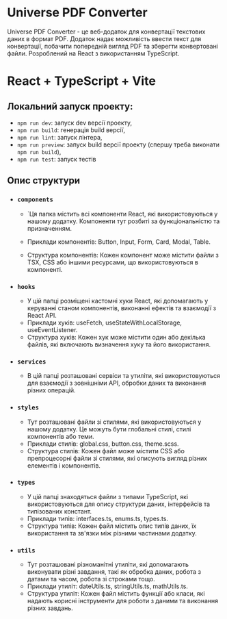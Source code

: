 # Universe PDF Converter

Universe PDF Converter - це веб-додаток для конвертації текстових даних в формат PDF. Додаток надає можливість ввести текст для конвертації, побачити попередній вигляд PDF та зберегти конвертовані файли. Розроблений на React з використанням TypeScript.

# React + TypeScript + Vite

  ## Локальний запуск проекту:
  - `npm run dev`: запуск dev версії проекту,
  - `npm run build`: генерація build версії,
  - `npm run lint`: запуск лінтера,
  - `npm run preview`: запуск build версії проекту (спершу треба виконати `npm run build`),
  - `npm run test`: запуск тестів


## Опис структури

- ### `components` 
  - `Ця папка містить всі компоненти React, які використовуються у нашому додатку. Компоненти тут розбиті за функціональністю та призначенням.
  
  - Приклади компонентів: Button, Input, Form, Card, Modal, Table.
  - Структура компонентів: Кожен компонент може містити файли з TSX, CSS або іншими ресурсами, що використовуються в компоненті.

- ### `hooks`
  - У цій папці розміщені кастомні хуки React, які допомагають у керуванні станом компонентів, виконанні ефектів та взаємодії з React API.
  - Приклади хуків: useFetch, useStateWithLocalStorage, useEventListener.
  - Структура хуків: Кожен хук може містити один або декілька файлів, які включають визначення хуку та його використання.

- ### `services`
  - В цій папці розташовані сервіси та утиліти, які використовуються для взаємодії з зовнішніми API, обробки даних та виконання різних операцій.

- ### `styles`
  - Тут розташовані файли зі стилями, які використовуються у нашому додатку. Це можуть бути глобальні стилі, стилі компонентів або теми.
  - Приклади стилів: global.css, button.css, theme.scss.
  - Структура стилів: Кожен файл може містити CSS або препроцесорні файли зі стилями, які описують вигляд різних елементів і компонентів.

- ### `types`
  - У цій папці знаходяться файли з типами TypeScript, які використовуються для опису структури даних, інтерфейсів та типізованих констант.
  - Приклади типів: interfaces.ts, enums.ts, types.ts.
  - Структура типів: Кожен файл містить опис типів даних, їх використання та зв'язки між різними частинами додатку.

- ### `utils`
  - Тут розташовані різноманітні утиліти, які допомагають виконувати різні завдання, такі як обробка даних, робота з датами та часом, робота зі строками тощо.
  - Приклади утиліт: dateUtils.ts, stringUtils.ts, mathUtils.ts.
  - Структура утиліт: Кожен файл містить функції або класи, які надають корисні інструменти для роботи з даними та виконання різних завдань.